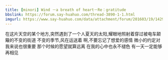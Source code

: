 ```yaml
---
title: [minori] Wind －a breath of heart－Re：gratitude
bbslink: https://forum.say-huahuo.com/thread-3890-1-1.html
imgurl: https://www.say-huahuo.com/data/attachment/forum/201603/19/142935fr7qa77srjsobiii.jpg
---
```


在这片天空的某个地方,突然遇到了一个人夏天的太阳,耀眼地照射着穿过被电车颠簸的不变的街道 不变的季节,风在运送着 啊,不要忘记了想爱的感情 微小的约定对我来说也很重要 那个时候的愿望就算远离 在我的心中也永不褪色 有一天一定能够再相见<!--more-->
